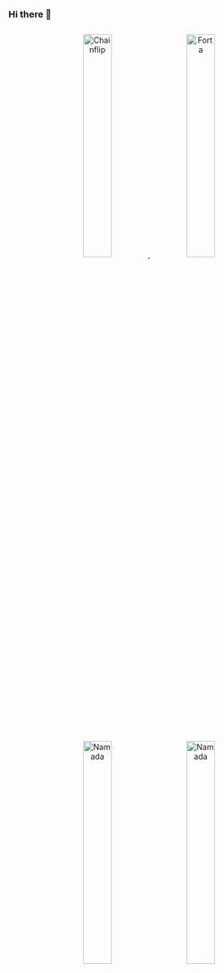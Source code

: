 ### Hi there 👋

<p align="center">
  <a href="https://blocks-perseverance.chainflip.io/validators/cFL44KqTAhdDULrMYtBBMJRqvbC5PD4HVvmshr3bwF7tc13XF" target="_blank">
    <img src="https://i.imgur.com/oLBRhrc.png" width="32%" alt="Chainflip" style="margin: 10px;" />
  </a>
  <img src="https://i.imgur.com/dzMUUk7.png" width="32%" alt="Forta" style="margin: 10px;" />
  <img src="https://i.imgur.com/P8m4RaK.png" width="32%" alt="Namada" style="margin: 10px;" />
  <img src="https://i.imgur.com/P8m4RaK.png" width="32%" alt="Namada" style="margin: 10px;" />
</p>




<!--
**BrainCord/BrainCord** is a ✨ _special_ ✨ repository because its `README.md` (this file) appears on your GitHub profile.

Here are some ideas to get you started:

- 🔭 I’m currently working on ...
- 🌱 I’m currently learning ...
- 👯 I’m looking to collaborate on ...
- 🤔 I’m looking for help with ...
- 💬 Ask me about ...
- 📫 How to reach me: ...
- 😄 Pronouns: ...
- ⚡ Fun fact: ...
-->

